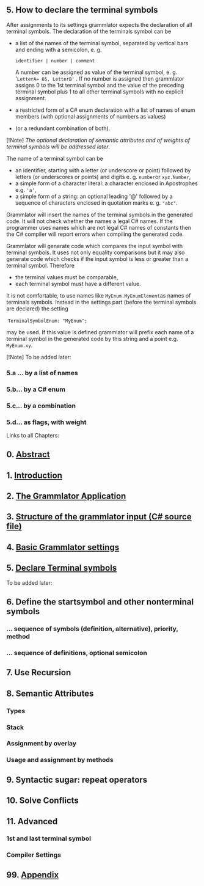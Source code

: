 ## 5. How to declare the terminal symbols

After assignments to its settings grammlator expects the declaration of all terminal symbols. The declaration of the terminals symbol can be

- a list of the names of the terminal symbol, separated by vertical bars and ending with a semicolon, e. g.

  `identifier | number | comment`  

  A number can be assigned  as value of the terminal symbol, e. g. '`LetterA= 65, LetterB'`  . If no number is assigned then grammlator assigns 0 to the 1st terminal symbol and the value of the preceding terminal symbol plus 1 to all other terminal symbols with no explicit assignment.

- a restricted form of a C# enum declaration with a list of names of enum members (with optional assignments of numbers as values)

- (or a redundant combination of both).

[!Note] *The optional declaration of semantic attributes and of weights of terminal symbols will be addressed  later*.

The name of a terminal symbol can be

- an identifier, starting with a letter (or underscore or point) followed by letters (or underscores or points)  and digits e. g. `number`or  `xyz.Number`,
- a simple form of a character literal: a character enclosed in  Apostrophes e.g. `'a'`,
- a simple form of a string: an optional leading '@' followed by a sequence of characters enclosed in quotation marks e. g. `"abc"`.

Grammlator will insert the names of the terminal symbols in the generated code. It will not check whether the names a legal C# names. If the programmer uses names which are not legal C# names of constants then the C# compiler will report errors when compiling the generated code.

Grammlator will generate code which compares the input symbol with terminal symbols. It uses not only equality comparisons but it may also generate code which checks if the input symbol is less or greater than a terminal symbol. Therefore

- the terminal values must be comparable,
- each terminal symbol must have a different value.

It is not comfortable, to use names like `MyEnum.MyEnumElement`as names of terminals symbols. Instead in the settings part (before the terminal symbols are declared) the setting

​	`TerminalSymbolEnum: "MyEnum";`

may be used. If this value is defined grammlator will prefix each name of a terminal symbol in the generated code by this string and a point e.g. `MyEnum.xy`.

[!Note] To be added later:

 ### 5.a ... by a list of names

 ### 5.b... by a C# enum

 ### 5.c... by a combination

 ### 5.d... as flags, with weight


Links to all Chapters:

 ## 0. [Abstract](C00-Grammlator-Manual)
 ## 1. [Introduction](C01-Introduction.md)
 ## 2. [The Grammlator Application](C02-The-Grammlator-Application.md)
 ## 3. [Structure of the grammlator input (C# source file)](C03-Structure-of-the-grammlator-input.md) 
 ## 4. [Basic Grammlator settings](C04-Basic-Grammlator-Settings.md)
 ## 5. [Declare Terminal symbols](C05-Declare-Terminal-Symbols.md)

 To be added later:
 ## 6. Define the startsymbol and other nonterminal symbols
 ### ... sequence of symbols (definition, alternative), priority, method
 ### ... sequence of definitions, optional semicolon
 ## 7. Use Recursion
 ## 8. Semantic Attributes
 ### Types
 ### Stack 
 ### Assignment by overlay
 ### Usage and assignment by methods
 ## 9. Syntactic sugar: repeat operators
 ## 10. Solve Conflicts
 ## 11. Advanced
 ### 1st and last terminal symbol
 ### Compiler Settings

## 99.  [Appendix](C99-Appendix.md)